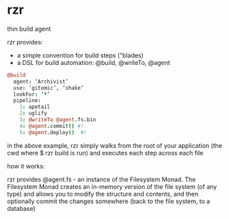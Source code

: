 # rzr
thin build agent

rzr provides:
  * a simple convention for build steps ("blades)
  * a DSL for build automation: @build, @writeTo, @agent

```coffeescript
@build  
  agent: ‘Archivist’
  use: ’gitomic’, ‘shake’
  lookFor: ‘*’
  pipeline: 
    1: apetail
    2: uglify
    3: @writeTo @agent.fs.bin
    4: @agent.commit() #!
    5: @agent.deploy()  #!
```

in the above example, rzr simply walks from the root of your application (the cwd where $ rzr build is run) 
and executes each step across each file 

how it works:

rzr provides @agent.fs - an instance of the Filesystem Monad.  The Filesystem Monad creates
an in-memory version of the file system (of any type) and allows you to modify the structure 
and contents, and then optionally commit the changes somewhere (back to the file system, 
to a database)